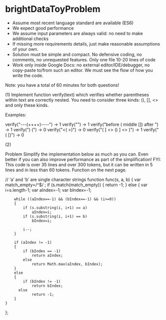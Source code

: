 # brightDataToyProblem
- Assume most recent language standard are available (ES6)
- We expect good performance
- We assume input parameters are always valid: no need to make additional checks
- If missing more requirements details, just make reasonable assumptions of
your own.
- Solution must be simple and compact.
  No defensive coding, no comments, no unrequested features.
  Only one file 10-20 lines of code
- Work only inside Google Docs: no external editor/IDE/debugger, no copy-paste
  to/from such an editor. We must see the flow of how you write the code.

Note: you have a total of 60 minutes for both questions!


(1)
Implement function verify(text) which verifies whether parentheses within text are
correctly nested. You need to consider three kinds: (), [], <> and only these kinds.

 Examples:
    
verify("---(++++)----") -> 1
verify("") -> 1
verify("before ( middle []) after ") -> 1
verify(") (") -> 0
verify("<(   >)") -> 0
verify("(  [  <>  ()  ]  <>  )") -> 1
verify("   (      [)") -> 0



(2)

Problem
Simplify the implementation below as much as you can.
Even better if you can also improve performance as part of the simplification!
FYI: This code is over 35 lines and over 300 tokens, but it can be written in
5 lines and in less than 60 tokens.
Function on the next page.


// ‘a’ and ‘b’ are single character strings
function func(s, a, b)
{
    var match_empty=/^$/ ;
    if (s.match(match_empty))
    {
        return -1;
    }
    else
    {
        var i=s.length-1;
        var aIndex=-1;
        var bIndex=-1;

        while ((aIndex==-1) && (bIndex==-1) && (i>=0))
        {
            if (s.substring(i, i+1) == a)
                aIndex=i;
        	if (s.substring(i, i+1) == b)
                bIndex=i;

        	i--;
        }

        if (aIndex != -1)
        {
            if (bIndex == -1)
                return aIndex;
        	else
                return Math.max(aIndex, bIndex);
        }
        else
        {
            if (bIndex != -1)
                return bIndex;       
	      else
                return -1;
        }
    }
};
